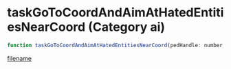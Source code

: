 # taskGoToCoordAndAimAtHatedEntitiesNearCoord (Category ai)

```js
function taskGoToCoordAndAimAtHatedEntitiesNearCoord(pedHandle: number, goToLocationX: number, goToLocationY: number, goToLocationZ: number, focusLocationX: number, focusLocationY: number, focusLocationZ: number, speed: number, shootAtEnemies: boolean, distanceToStopAt: number, noRoadsDistance: number, unkTrue: boolean, unkFlag: int, aimingFlag: int, firingPattern: number): void
```

[filename](taskGoToCoordAndAimAtHatedEntitiesNearCoord_m.md ':include')